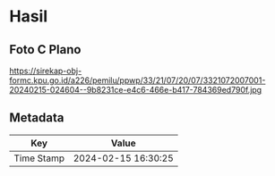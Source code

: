 # Hasil

## Foto C Plano

https://sirekap-obj-formc.kpu.go.id/a226/pemilu/ppwp/33/21/07/20/07/3321072007001-20240215-024604--9b8231ce-e4c6-466e-b417-784369ed790f.jpg


## Metadata

| Key        | Value               |
| ---------- | ------------------- |
| Time Stamp | 2024-02-15 16:30:25 |



